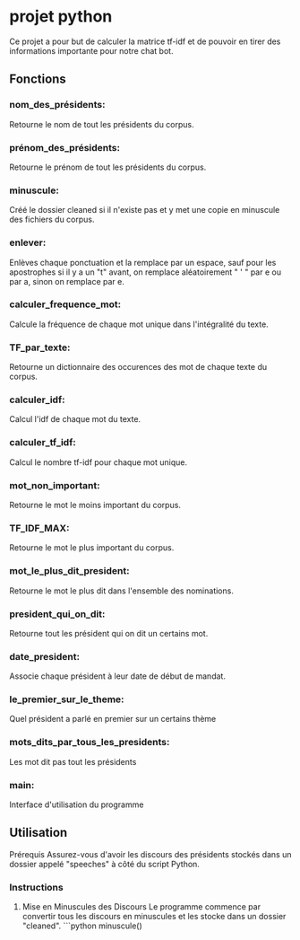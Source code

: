 # projet python
Ce projet a pour but de calculer la matrice tf-idf et de pouvoir en tirer des informations importante pour notre chat bot.
## Fonctions

### nom_des_présidents:
Retourne le nom de tout les présidents du corpus.
### prénom_des_présidents:
Retourne le prénom de tout les présidents du corpus.
### minuscule:
Créé le dossier cleaned si il n'existe pas et y met une copie en minuscule des fichiers du corpus.
### enlever:
Enlèves chaque ponctuation et la remplace par un espace, sauf pour les apostrophes si il y a un "t" avant, on remplace aléatoirement " ' " par e ou par a, sinon on remplace par e.
### calculer_frequence_mot:
Calcule la fréquence de chaque mot unique dans l'intégralité du texte.
### TF_par_texte:
Retourne un dictionnaire des occurences des mot de chaque texte du corpus.
### calculer_idf:
Calcul l'idf de chaque mot du texte.
### calculer_tf_idf:
Calcul le nombre tf-idf pour chaque mot unique.
### mot_non_important:
Retourne le mot le moins important du corpus.
### TF_IDF_MAX:
Retourne le mot le plus important du corpus.
### mot_le_plus_dit_president:
Retourne le mot le plus dit dans l'ensemble des nominations.
### president_qui_on_dit:
Retourne tout les président qui on dit un certains mot.
### date_president:
Associe chaque président à leur date de début de mandat.
### le_premier_sur_le_theme:
Quel président a parlé en premier sur un certains thème
### mots_dits_par_tous_les_presidents:
Les mot dit pas tout les présidents
### main:
Interface d'utilisation du programme

## Utilisation
Prérequis Assurez-vous d'avoir les discours des présidents stockés dans un dossier appelé "speeches" à côté du script Python. 
### Instructions  
1. Mise en Minuscules des Discours Le programme commence par convertir tous les discours en minuscules et les stocke dans un dossier "cleaned". ```python minuscule()
